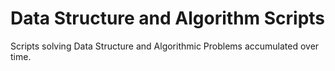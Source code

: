 # Data Structure and Algorithm Scripts

Scripts solving Data Structure and Algorithmic Problems accumulated over time.
